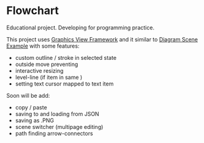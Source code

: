 # Flowchart
Educational project. Developing for programming practice.

This project uses [Graphics View Framework](https://doc.qt.io/qt-5/graphicsview.html) and it similar to [Diagram Scene Example](https://doc.qt.io/qt-5/qtwidgets-graphicsview-diagramscene-example.html) with some features:
- custom outline / stroke in selected state
- outside move preventing
- interactive resizing
- level-line (if item in same )
- setting text cursor mapped to text item

Soon will be add:
- copy / paste
- saving to and loading from JSON
- saving as .PNG
- scene switcher (multipage editing)
- path finding arrow-connectors
